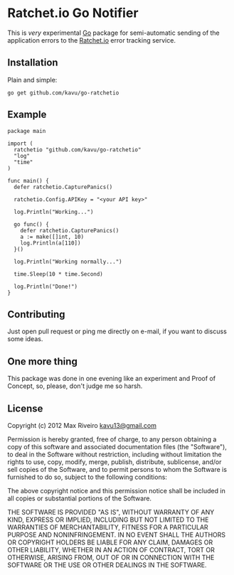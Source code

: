 # Ratchet.io Go Notifier

This is _very_ experimental [Go](http://golang.org) package for semi-automatic sending of the application errors to the [Ratchet.io](https://ratchet.io) error tracking service.

## Installation

Plain and simple:

```
go get github.com/kavu/go-ratchetio
```

## Example

```
package main

import (
  ratchetio "github.com/kavu/go-ratchetio"
  "log"
  "time"
)

func main() {
  defer ratchetio.CapturePanics()

  ratchetio.Config.APIKey = "<your API key>"

  log.Println("Working...")

  go func() {
    defer ratchetio.CapturePanics()
    a := make([]int, 10)
    log.Println(a[110])
  }()

  log.Println("Working normally...")

  time.Sleep(10 * time.Second)

  log.Println("Done!")
}

```

## Contributing

Just open pull request or ping me directly on e-mail, if you want to discuss some ideas.

## One more thing

This package was done in one evening like an experiment and Proof of Concept, so, please, don't judge me so harsh.

## License

Copyright (c) 2012 Max Riveiro <kavu13@gmail.com>

Permission is hereby granted, free of charge, to any person obtaining
a copy of this software and associated documentation files (the
"Software"), to deal in the Software without restriction, including
without limitation the rights to use, copy, modify, merge, publish,
distribute, sublicense, and/or sell copies of the Software, and to
permit persons to whom the Software is furnished to do so, subject to
the following conditions:

The above copyright notice and this permission notice shall be
included in all copies or substantial portions of the Software.

THE SOFTWARE IS PROVIDED "AS IS", WITHOUT WARRANTY OF ANY KIND,
EXPRESS OR IMPLIED, INCLUDING BUT NOT LIMITED TO THE WARRANTIES OF
MERCHANTABILITY, FITNESS FOR A PARTICULAR PURPOSE AND
NONINFRINGEMENT. IN NO EVENT SHALL THE AUTHORS OR COPYRIGHT HOLDERS BE
LIABLE FOR ANY CLAIM, DAMAGES OR OTHER LIABILITY, WHETHER IN AN ACTION
OF CONTRACT, TORT OR OTHERWISE, ARISING FROM, OUT OF OR IN CONNECTION
WITH THE SOFTWARE OR THE USE OR OTHER DEALINGS IN THE SOFTWARE.
